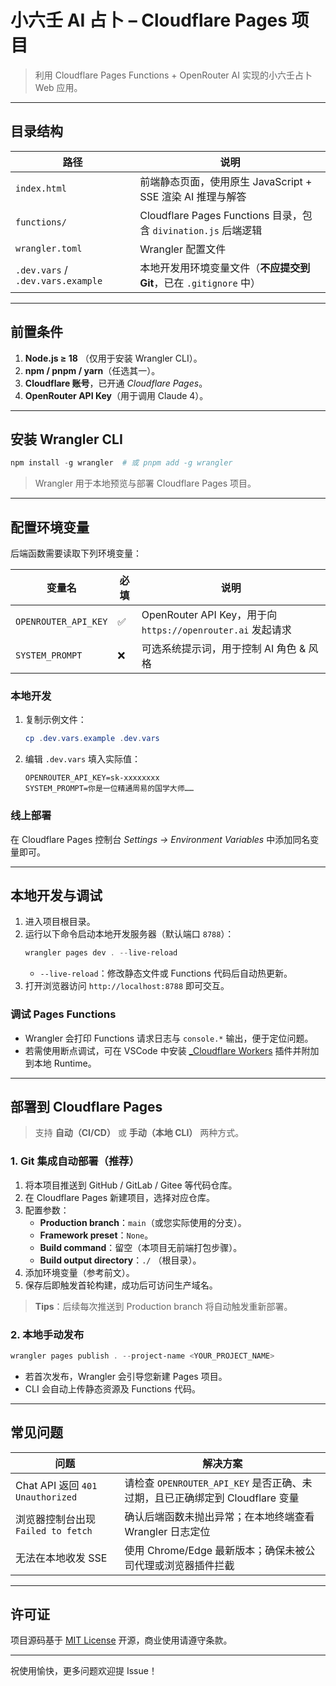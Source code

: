 # 小六壬 AI 占卜 – Cloudflare Pages 项目

> 利用 Cloudflare Pages Functions + OpenRouter AI 实现的小六壬占卜 Web 应用。

---

## 目录结构

| 路径 | 说明 |
|------|------|
| `index.html` | 前端静态页面，使用原生 JavaScript + SSE 渲染 AI 推理与解答 |
| `functions/` | Cloudflare Pages Functions 目录，包含 `divination.js` 后端逻辑 |
| `wrangler.toml` | Wrangler 配置文件 |
| `.dev.vars` / `.dev.vars.example` | 本地开发用环境变量文件（**不应提交到 Git**，已在 `.gitignore` 中） |

---

## 前置条件

1. **Node.js ≥ 18** （仅用于安装 Wrangler CLI）。
2. **npm / pnpm / yarn**（任选其一）。
3. **Cloudflare 账号**，已开通 *Cloudflare Pages*。
4. **OpenRouter API Key**（用于调用 Claude 4）。

---

## 安装 Wrangler CLI

```powershell
npm install -g wrangler  # 或 pnpm add -g wrangler
```

> Wrangler 用于本地预览与部署 Cloudflare Pages 项目。

---

## 配置环境变量

后端函数需要读取下列环境变量：

| 变量名 | 必填 | 说明 |
|--------|------|------|
| `OPENROUTER_API_KEY` | ✅ | OpenRouter API Key，用于向 `https://openrouter.ai` 发起请求 |
| `SYSTEM_PROMPT` | ❌ | 可选系统提示词，用于控制 AI 角色 & 风格 |

### 本地开发

1. 复制示例文件：
   ```powershell
   cp .dev.vars.example .dev.vars
   ```
2. 编辑 `.dev.vars` 填入实际值：
   ```env
   OPENROUTER_API_KEY=sk-xxxxxxxx
   SYSTEM_PROMPT=你是一位精通周易的国学大师……
   ```

### 线上部署

在 Cloudflare Pages 控制台 *Settings → Environment Variables* 中添加同名变量即可。

---

## 本地开发与调试

1. 进入项目根目录。
2. 运行以下命令启动本地开发服务器（默认端口 `8788`）：
   ```powershell
   wrangler pages dev . --live-reload
   ```
   - `--live-reload`：修改静态文件或 Functions 代码后自动热更新。
3. 打开浏览器访问 `http://localhost:8788` 即可交互。

### 调试 Pages Functions

- Wrangler 会打印 Functions 请求日志与 `console.*` 输出，便于定位问题。
- 若需使用断点调试，可在 VSCode 中安装 [_Cloudflare Workers](https://marketplace.visualstudio.com/items?itemName=cloudflare.cloudflare-workers) 插件并附加到本地 Runtime。

---

## 部署到 Cloudflare Pages

> 支持 **自动（CI/CD）** 或 **手动（本地 CLI）** 两种方式。

### 1. Git 集成自动部署（推荐）

1. 将本项目推送到 GitHub / GitLab / Gitee 等代码仓库。
2. 在 Cloudflare Pages 新建项目，选择对应仓库。
3. 配置参数：
   - **Production branch**：`main`（或您实际使用的分支）。
   - **Framework preset**：`None`。
   - **Build command**：留空（本项目无前端打包步骤）。
   - **Build output directory**：`./` （根目录）。
4. 添加环境变量（参考前文）。
5. 保存后即触发首轮构建，成功后可访问生产域名。

> **Tips**：后续每次推送到 Production branch 将自动触发重新部署。

### 2. 本地手动发布

```powershell
wrangler pages publish . --project-name <YOUR_PROJECT_NAME>
```

- 若首次发布，Wrangler 会引导您新建 Pages 项目。
- CLI 会自动上传静态资源及 Functions 代码。

---

## 常见问题

| 问题 | 解决方案 |
|------|----------|
| Chat API 返回 `401 Unauthorized` | 请检查 `OPENROUTER_API_KEY` 是否正确、未过期，且已正确绑定到 Cloudflare 变量 |
| 浏览器控制台出现 `Failed to fetch` | 确认后端函数未抛出异常；在本地终端查看 Wrangler 日志定位 |
| 无法在本地收发 SSE | 使用 Chrome/Edge 最新版本；确保未被公司代理或浏览器插件拦截 |

---

## 许可证

项目源码基于 [MIT License](LICENSE) 开源，商业使用请遵守条款。

---

祝使用愉快，更多问题欢迎提 Issue！ 